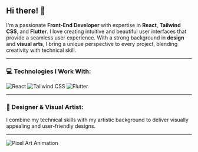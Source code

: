 <h2>Hi there! 👋</h2>

<p>I'm a passionate <strong>Front-End Developer</strong> with expertise in <strong>React</strong>, <strong>Tailwind CSS</strong>, and <strong>Flutter</strong>. I love creating intuitive and beautiful user interfaces that provide a seamless user experience. With a strong background in <strong>design</strong> and <strong>visual arts</strong>, I bring a unique perspective to every project, blending creativity with technical skill.</p>

<hr>

<h3>💻 Technologies I Work With:</h3>

<p>
  <img src="https://img.shields.io/badge/React-20232A?style=for-the-badge&logo=react&logoColor=61DAFB" alt="React">
  <img src="https://img.shields.io/badge/Tailwind_CSS-38B2AC?style=for-the-badge&logo=tailwind-css&logoColor=white" alt="Tailwind CSS">
  <img src="https://img.shields.io/badge/Flutter-02569B?style=for-the-badge&logo=flutter&logoColor=white" alt="Flutter">
</p>

<hr>

<h3>🎨 Designer & Visual Artist:</h3>

<p>I combine my technical skills with my artistic background to deliver visually appealing and user-friendly designs.</p>

<hr>

<!-- Pixel Art Animation Example -->
<p><img src="https://media0.giphy.com/media/v1.Y2lkPTc5MGI3NjExYWFxcDd2MnE0eXE2bGtidXN5Znhsa3B5aDA1YmtyZHl5dm11aGhjbCZlcD12MV9pbnRlcm5hbF9naWZfYnlfaWQmY3Q9Zw/1BfhdxGOr1g5HSKr5o/giphy.webp" alt="Pixel Art Animation"></p>
